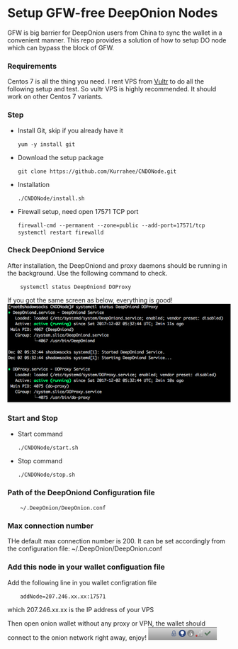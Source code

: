 # Setup GFW-free DeepOnion Nodes #
GFW is big barrier for DeepOnion users from China to sync the wallet in a convenient manner. 
This repo provides a solution of how to setup DO node which can bypass the block of GFW.  

### Requirements ###
Centos 7 is all the thing you need. I rent VPS from [Vultr](https://www.vultr.com/?ref=7229179) to do all the following setup and test. 
So vultr VPS is highly recommended. It should work on other Centos 7 variants. 

### Step ###
*   Install Git, skip if you already have it

        yum -y install git

*   Download the setup package

        git clone https://github.com/Kurrahee/CNDONode.git

*   Installation

        ./CNDONode/install.sh

*   Firewall setup, need open 17571 TCP port

        firewall-cmd --permanent --zone=public --add-port=17571/tcp
        systemctl restart firewalld

### Check DeepOniond Service ###
After installation, the DeepOniond and proxy daemons should be running in the background. Use the following command to check.

        systemctl status DeepOniond DOProxy


If you got the same screen as below, everything is good!
![Aaron Swartz](https://github.com/Kurrahee/CNDONode/blob/master/img/service-status.png)

### Start and Stop ###
*   Start command

        ./CNDONode/start.sh

*   Stop command

        ./CNDONode/stop.sh

### Path of the DeepOniond Configuration file ###
        ~/.DeepOnion/DeepOnion.conf

### Max connection number ###
THe default max connection number is 200. It can be set accordingly from the configuration file: ~/.DeepOnion/DeepOnion.conf

### Add this node in your wallet configuation file ###
Add the following line in you wallet configration file

        addNode=207.246.xx.xx:17571

which 207.246.xx.xx is the IP address of your VPS

Then open onion wallet without any proxy or VPN, the wallet should connect to the onion network right away, enjoy!
![Aaron Swartz](https://github.com/Kurrahee/CNDONode/blob/master/img/wallet-ok.png)